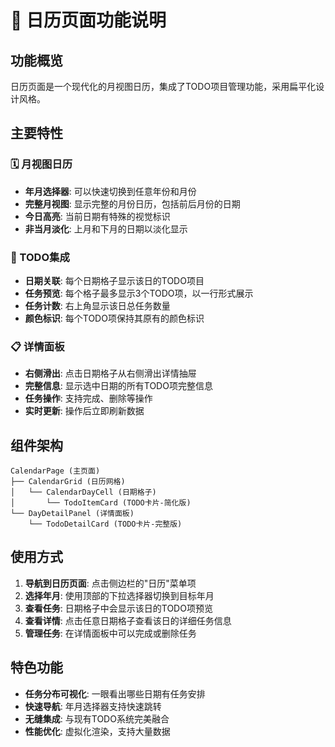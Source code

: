 # 📅 日历页面功能说明

## 功能概览

日历页面是一个现代化的月视图日历，集成了TODO项目管理功能，采用扁平化设计风格。

## 主要特性

### 🗓️ 月视图日历
- **年月选择器**: 可以快速切换到任意年份和月份
- **完整月视图**: 显示完整的月份日历，包括前后月份的日期
- **今日高亮**: 当前日期有特殊的视觉标识
- **非当月淡化**: 上月和下月的日期以淡化显示

### 📝 TODO集成
- **日期关联**: 每个日期格子显示该日的TODO项目
- **任务预览**: 每个格子最多显示3个TODO项，以一行形式展示
- **任务计数**: 右上角显示该日总任务数量
- **颜色标识**: 每个TODO项保持其原有的颜色标识

### 📋 详情面板
- **右侧滑出**: 点击日期格子从右侧滑出详情抽屉
- **完整信息**: 显示选中日期的所有TODO项完整信息
- **任务操作**: 支持完成、删除等操作
- **实时更新**: 操作后立即刷新数据

## 组件架构

```
CalendarPage (主页面)
├── CalendarGrid (日历网格)
│   └── CalendarDayCell (日期格子)
│       └── TodoItemCard (TODO卡片-简化版)
└── DayDetailPanel (详情面板)
    └── TodoDetailCard (TODO卡片-完整版)
```

## 使用方式

1. **导航到日历页面**: 点击侧边栏的"日历"菜单项
2. **选择年月**: 使用顶部的下拉选择器切换到目标年月
3. **查看任务**: 日期格子中会显示该日的TODO项预览
4. **查看详情**: 点击任意日期格子查看该日的详细任务信息
5. **管理任务**: 在详情面板中可以完成或删除任务

## 特色功能

- **任务分布可视化**: 一眼看出哪些日期有任务安排
- **快速导航**: 年月选择器支持快速跳转
- **无缝集成**: 与现有TODO系统完美融合
- **性能优化**: 虚拟化渲染，支持大量数据 